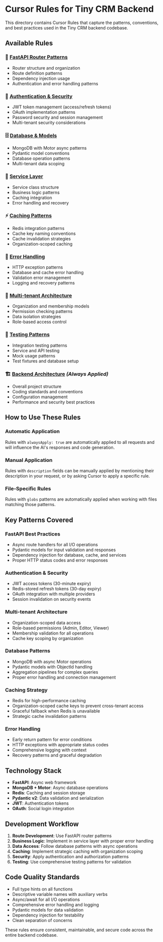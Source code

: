 # Cursor Rules for Tiny CRM Backend

This directory contains Cursor Rules that capture the patterns, conventions, and best practices used in the Tiny CRM backend codebase.

## Available Rules

### 🚀 [FastAPI Router Patterns](rules/fastapi-router-patterns.mdc)
- Router structure and organization
- Route definition patterns
- Dependency injection usage
- Authentication and error handling patterns

### 🔐 [Authentication & Security](rules/authentication-security.mdc)
- JWT token management (access/refresh tokens)
- OAuth implementation patterns
- Password security and session management
- Multi-tenant security considerations

### 🗄️ [Database & Models](rules/database-models.mdc)
- MongoDB with Motor async patterns
- Pydantic model conventions
- Database operation patterns
- Multi-tenant data scoping

### 🔧 [Service Layer](rules/service-layer.mdc)
- Service class structure
- Business logic patterns
- Caching integration
- Error handling and recovery

### ⚡ [Caching Patterns](rules/caching-patterns.mdc)
- Redis integration patterns
- Cache key naming conventions
- Cache invalidation strategies
- Organization-scoped caching

### 🚨 [Error Handling](rules/error-handling.mdc)
- HTTP exception patterns
- Database and cache error handling
- Validation error management
- Logging and recovery patterns

### 🏢 [Multi-tenant Architecture](rules/multi-tenant-architecture.mdc)
- Organization and membership models
- Permission checking patterns
- Data isolation strategies
- Role-based access control

### 🧪 [Testing Patterns](rules/testing-patterns.mdc)
- Integration testing patterns
- Service and API testing
- Mock usage patterns
- Test fixtures and database setup

### 🏗️ [Backend Architecture](rules/backend-architecture.mdc) *(Always Applied)*
- Overall project structure
- Coding standards and conventions
- Configuration management
- Performance and security best practices

## How to Use These Rules

### Automatic Application
Rules with `alwaysApply: true` are automatically applied to all requests and will influence the AI's responses and code generation.

### Manual Application
Rules with `description` fields can be manually applied by mentioning their description in your request, or by asking Cursor to apply a specific rule.

### File-Specific Rules
Rules with `globs` patterns are automatically applied when working with files matching those patterns.

## Key Patterns Covered

### FastAPI Best Practices
- Async route handlers for all I/O operations
- Pydantic models for input validation and responses
- Dependency injection for database, cache, and services
- Proper HTTP status codes and error responses

### Authentication & Security
- JWT access tokens (30-minute expiry)
- Redis-stored refresh tokens (30-day expiry)
- OAuth integration with multiple providers
- Session invalidation on security events

### Multi-tenant Architecture
- Organization-scoped data access
- Role-based permissions (Admin, Editor, Viewer)
- Membership validation for all operations
- Cache key scoping by organization

### Database Patterns
- MongoDB with async Motor operations
- Pydantic models with ObjectId handling
- Aggregation pipelines for complex queries
- Proper error handling and connection management

### Caching Strategy
- Redis for high-performance caching
- Organization-scoped cache keys to prevent cross-tenant access
- Graceful fallback when Redis is unavailable
- Strategic cache invalidation patterns

### Error Handling
- Early return pattern for error conditions
- HTTP exceptions with appropriate status codes
- Comprehensive logging with context
- Recovery patterns and graceful degradation

## Technology Stack

- **FastAPI**: Async web framework
- **MongoDB + Motor**: Async database operations
- **Redis**: Caching and session storage
- **Pydantic v2**: Data validation and serialization
- **JWT**: Authentication tokens
- **OAuth**: Social login integration

## Development Workflow

1. **Route Development**: Use FastAPI router patterns
2. **Business Logic**: Implement in service layer with proper error handling
3. **Data Access**: Follow database patterns with async operations
4. **Caching**: Implement strategic caching with organization scoping
5. **Security**: Apply authentication and authorization patterns
6. **Testing**: Use comprehensive testing patterns for validation

## Code Quality Standards

- Full type hints on all functions
- Descriptive variable names with auxiliary verbs
- Async/await for all I/O operations
- Comprehensive error handling and logging
- Pydantic models for data validation
- Dependency injection for testability
- Clean separation of concerns

These rules ensure consistent, maintainable, and secure code across the entire backend codebase.
